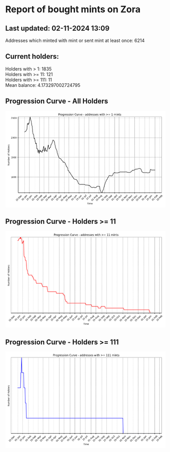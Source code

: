 # Report of bought mints on Zora
## Last updated: 02-11-2024 13:09
Addresses which minted with mint or sent mint at least once: 6214

## Current holders:
Holders with > 1: 1835  
Holders with >= 11: 121  
Holders with >= 111: 11  
Mean balance: 4.173297002724795  

## Progression Curve - All Holders
![addresses with >= 1 mint](progression_curve_all.png)
## Progression Curve - Holders >= 11
![addresses with >= 11 mints](progression_curve_gt_11.png)
## Progression Curve - Holders >= 111
![addresses with >= 111 mints](progression_curve_gt_111.png)
